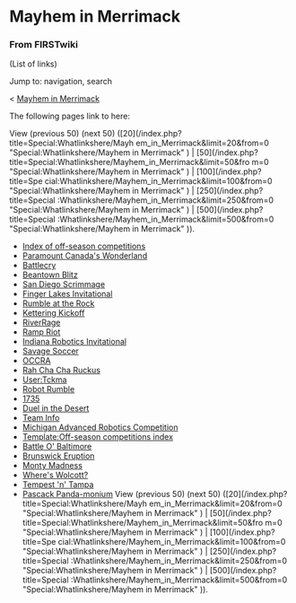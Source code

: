 # Mayhem in Merrimack

### From FIRSTwiki

(List of links)

Jump to: navigation, search

&lt; [Mayhem in Merrimack](/index.php?title=Mayhem_in_Merrimack&redirect=no
"Mayhem in Merrimack" )  

The following pages link to here:

View (previous 50) (next 50) ([20](/index.php?title=Special:Whatlinkshere/Mayh
em_in_Merrimack&limit=20&from=0 "Special:Whatlinkshere/Mayhem in Merrimack" )
| [50](/index.php?title=Special:Whatlinkshere/Mayhem_in_Merrimack&limit=50&fro
m=0 "Special:Whatlinkshere/Mayhem in Merrimack" ) | [100](/index.php?title=Spe
cial:Whatlinkshere/Mayhem_in_Merrimack&limit=100&from=0
"Special:Whatlinkshere/Mayhem in Merrimack" ) | [250](/index.php?title=Special
:Whatlinkshere/Mayhem_in_Merrimack&limit=250&from=0
"Special:Whatlinkshere/Mayhem in Merrimack" ) | [500](/index.php?title=Special
:Whatlinkshere/Mayhem_in_Merrimack&limit=500&from=0
"Special:Whatlinkshere/Mayhem in Merrimack" )).

  * [Index of off-season competitions](/index.php/Index_of_off-season_competitions "Index of off-season competitions" )
  * [Paramount Canada's Wonderland](/index.php/Paramount_Canada%27s_Wonderland "Paramount Canada's Wonderland" )
  * [Battlecry](/index.php/Battlecry "Battlecry" )
  * [Beantown Blitz](/index.php/Beantown_Blitz "Beantown Blitz" )
  * [San Diego Scrimmage](/index.php/San_Diego_Scrimmage "San Diego Scrimmage" )
  * [Finger Lakes Invitational](/index.php/Finger_Lakes_Invitational "Finger Lakes Invitational" )
  * [Rumble at the Rock](/index.php/Rumble_at_the_Rock "Rumble at the Rock" )
  * [Kettering Kickoff](/index.php/Kettering_Kickoff "Kettering Kickoff" )
  * [RiverRage](/index.php/RiverRage "RiverRage" )
  * [Ramp Riot](/index.php/Ramp_Riot "Ramp Riot" )
  * [Indiana Robotics Invitational](/index.php/Indiana_Robotics_Invitational "Indiana Robotics Invitational" )
  * [Savage Soccer](/index.php/Savage_Soccer "Savage Soccer" )
  * [OCCRA](/index.php/OCCRA "OCCRA" )
  * [Rah Cha Cha Ruckus](/index.php/Rah_Cha_Cha_Ruckus "Rah Cha Cha Ruckus" )
  * [User:Tckma](/index.php/User:Tckma "User:Tckma" )
  * [Robot Rumble](/index.php/Robot_Rumble "Robot Rumble" )
  * [1735](/index.php/1735 "1735" )
  * [Duel in the Desert](/index.php/Duel_in_the_Desert "Duel in the Desert" )
  * [Team Info](/index.php/Team_Info "Team Info" )
  * [Michigan Advanced Robotics Competition](/index.php/Michigan_Advanced_Robotics_Competition "Michigan Advanced Robotics Competition" )
  * [Template:Off-season competitions index](/index.php/Template:Off-season_competitions_index "Template:Off-season competitions index" )
  * [Battle O' Baltimore](/index.php/Battle_O%27_Baltimore "Battle O' Baltimore" )
  * [Brunswick Eruption](/index.php/Brunswick_Eruption "Brunswick Eruption" )
  * [Monty Madness](/index.php/Monty_Madness "Monty Madness" )
  * [Where's Wolcott?](/index.php/Where%27s_Wolcott%3F "Where's Wolcott?" )
  * [Tempest 'n' Tampa](/index.php/Tempest_%27n%27_Tampa "Tempest 'n' Tampa" )
  * [Pascack Panda-monium](/index.php/Pascack_Panda-monium "Pascack Panda-monium" )
View (previous 50) (next 50) ([20](/index.php?title=Special:Whatlinkshere/Mayh
em_in_Merrimack&limit=20&from=0 "Special:Whatlinkshere/Mayhem in Merrimack" )
| [50](/index.php?title=Special:Whatlinkshere/Mayhem_in_Merrimack&limit=50&fro
m=0 "Special:Whatlinkshere/Mayhem in Merrimack" ) | [100](/index.php?title=Spe
cial:Whatlinkshere/Mayhem_in_Merrimack&limit=100&from=0
"Special:Whatlinkshere/Mayhem in Merrimack" ) | [250](/index.php?title=Special
:Whatlinkshere/Mayhem_in_Merrimack&limit=250&from=0
"Special:Whatlinkshere/Mayhem in Merrimack" ) | [500](/index.php?title=Special
:Whatlinkshere/Mayhem_in_Merrimack&limit=500&from=0
"Special:Whatlinkshere/Mayhem in Merrimack" )).

